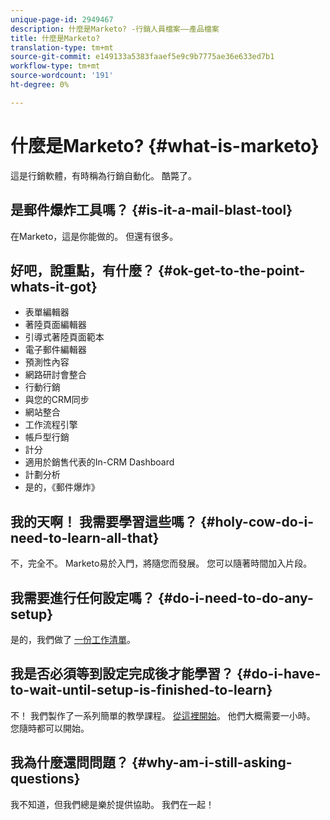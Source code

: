 ```yaml
---
unique-page-id: 2949467
description: 什麼是Marketo? -行銷人員檔案——產品檔案
title: 什麼是Marketo?
translation-type: tm+mt
source-git-commit: e149133a5383faaef5e9c9b7775ae36e633ed7b1
workflow-type: tm+mt
source-wordcount: '191'
ht-degree: 0%

---
```



# 什麼是Marketo? {#what-is-marketo}

這是行銷軟體，有時稱為行銷自動化。 酷斃了。

## 是郵件爆炸工具嗎？ {#is-it-a-mail-blast-tool}

在Marketo，這是你能做的。 但還有很多。

## 好吧，說重點，有什麼？ {#ok-get-to-the-point-whats-it-got}

* 表單編輯器
* 著陸頁面編輯器
* 引導式著陸頁面範本
* 電子郵件編輯器
* 預測性內容
* 網路研討會整合
* 行動行銷
* 與您的CRM同步
* 網站整合
* 工作流程引擎
* 帳戶型行銷
* 計分
* 適用於銷售代表的In-CRM Dashboard
* 計劃分析
* 是的，《郵件爆炸》

## 我的天啊！ 我需要學習這些嗎？ {#holy-cow-do-i-need-to-learn-all-that}

不，完全不。 Marketo易於入門，將隨您而發展。 您可以隨著時間加入片段。

## 我需要進行任何設定嗎？ {#do-i-need-to-do-any-setup}

是的，我們做了 [一份工作清單](/help/marketo/getting-started/setup-steps/setup-checklist.md)。

## 我是否必須等到設定完成後才能學習？ {#do-i-have-to-wait-until-setup-is-finished-to-learn}

不！ 我們製作了一系列簡單的教學課程。 [從這裡開始](/help/marketo/getting-started/quick-wins/get-set-up-and-add-a-person.md)。 他們大概需要一小時。 您隨時都可以開始。

## 我為什麼還問問題？ {#why-am-i-still-asking-questions}

我不知道，但我們總是樂於提供協助。 我們在一起！
